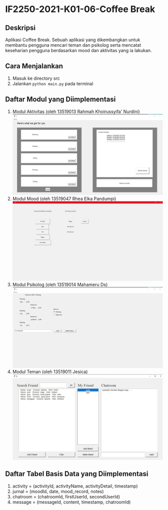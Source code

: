 # IF2250-2021-K01-06-Coffee Break
## Deskripsi
Aplikasi Coffee Break. Sebuah aplikasi yang dikembangkan untuk membantu pengguna mencari teman dan psikolog serta mencatat keseharian pengguna berdasarkan mood dan aktivitas yang ia lakukan.

## Cara Menjalankan
1. Masuk ke directory src
2. Jalankan `python main.py` pada terminal

## Daftar Modul yang Diimplementasi
1. Modul Aktivitas (oleh 13519013 Rahmah Khoirussyifa' Nurdini)
![](doc/ModulActivity1.jpg)
2. Modul Mood (oleh 13519047 Rhea Elka Pandumpi)
![](doc/ModulMood4.jpg)
3. Modul Psikolog (oleh 13519014 Mahameru Ds)
![](doc/ModulKonsultasi1.jpg)
4. Modul Teman (oleh 13519011 Jesica)
![](doc/ModulSearch2.jpg)

## Daftar Tabel Basis Data yang Diimplementasi
1. activity = (activityId, activityName, activityDetail, timestamp)
2. jurnal = (moodId, date, mood_record, notes)
3. chatroom = (chatroomId, firstUserId, secondUserId)
4. message = (messageId, content, timestamp, chatroomId)
